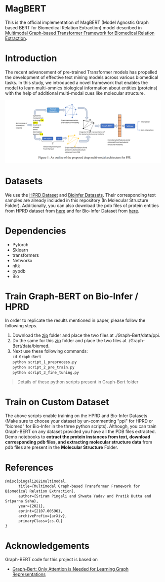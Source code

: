 # MagBERT
This is the official implementation of MagBERT (Model Agnostic Graph based BERT for Biomedical Relation Extraction) model described in [Multimodal Graph-based Transformer Framework for Biomedical
Relation Extraction](https://aclanthology.org/2021.findings-acl.328.pdf).

# Introduction
The recent advancement of pre-trained Transformer models has propelled the development of effective text mining models across various
biomedical tasks. In this study, we introduced a novel framework that enables the model to learn multi-omnics biological information about entities (proteins)
with the help of additional multi-modal cues like molecular structure.

![MagBERT](./magbert.png)

# Datasets
We use the [HPRD Dataset](https://www.hprd.org/) and [Bioinfer Datasets](http://mars.cs.utu.fi/BioInfer/). Their corresponding text samples are already included in this repository (In Molecular Structure Folder). Additionally, you can also download the pdb files of protein entities
from HPRD dataset from [here](https://drive.google.com/file/d/115G1vlkL2TOncU2XdhlcVoYGRjHRMeVT/view?usp=sharing) and for Bio-Infer Dataset from [here](https://drive.google.com/file/d/1YOG6CTirzwjC-S8YLXW05hG2qvYLARlx/view?usp=sharing).

# Dependencies
 - Pytorch
 - Sklearn
 - transformers
 - Networkx
 - nltk
 - pypdb
 - Bio
 
# Train Graph-BERT on Bio-Infer / HPRD
In order to replicate the results mentioned in paper, please follow the following steps.
1.  Download the [zip](https://drive.google.com/file/d/1m5NfYV7-GePn5H7mVy9dXdpM25bYba4p/view?usp=sharing) folder and place the two files at ./Graph-Bert/data/ppi.
2.  Do the same for this [zip](https://drive.google.com/file/d/1sE9H8LpNnnbDJz9qAJNOpwbrfU48PGHo/view?usp=sharing) folder and place the two files at ./Graph-Bert/data/biomed.
3. Next use these following commands:<br>
  `cd Graph-Bert`<br>
  `python script_1_preprocess.py`<br> 
  `python script_2_pre_train.py`<br>
  `python script_3_fine_tuning.py`<br> 
  > Details of these python scripts present in Graph-Bert folder
  
# Train on Custom Dataset
The above scripts enable training on the HPRD and Bio-Infer Datasets (Make sure to choose your dataset by un-commenting "ppi" for 
HPRD or "biomed" for Bio-Infer in the three python scripts). 
Although, you can train Graph-BERT on any dataset provided you have all the PDB files extracted. 
Demo notebooks to **extract the protein instances from text, download corresponding pdb files, 
and extracting molecular structure data** from pdb files are present in the **Molecular Structure** Folder.

# References
```
@misc{pingali2021multimodal,
      title={Multimodal Graph-based Transformer Framework for Biomedical Relation Extraction}, 
      author={Sriram Pingali and Shweta Yadav and Pratik Dutta and Sriparna Saha},
      year={2021},
      eprint={2107.00596},
      archivePrefix={arXiv},
      primaryClass={cs.CL}
}
```

# Acknowledgements
Graph-BERT code for this project is based on 
* [Graph-Bert: Only Attention is Needed for Learning Graph Representations](https://github.com/jwzhanggy/Graph-Bert)

